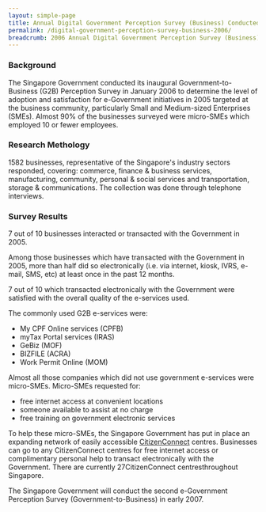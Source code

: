 ```yaml
---
layout: simple-page
title: Annual Digital Government Perception Survey (Business) Conducted in 2006
permalink: /digital-government-perception-survey-business-2006/
breadcrumb: 2006 Annual Digital Government Perception Survey (Business)
---
```

### **Background**

The Singapore Government conducted its inaugural Government-to-Business (G2B) Perception Survey in January 2006 to determine the level of adoption and satisfaction for e-Government initiatives in 2005 targeted at the business community, particularly Small and Medium-sized Enterprises (SMEs). Almost 90% of the businesses surveyed were micro-SMEs which employed 10 or fewer employees.

### **Research Methology**

1582 businesses, representative of the Singapore's industry sectors responded, covering: commerce, finance & business services, manufacturing, community, personal & social services and transportation, storage & communications. The collection was done through telephone interviews.

### **Survey Results**

7 out of 10 businesses interacted or transacted with the Government in 2005.

Among those businesses which have transacted with the Government in 2005, more than half did so electronically (i.e. via internet, kiosk, IVRS, e-mail, SMS, etc) at least once in the past 12 months.

7 out of 10 which transacted electronically with the Government were satisfied with the overall quality of the e-services used.

The commonly used G2B e-services were:

* My CPF Online services (CPFB)
* myTax Portal services (IRAS)
* GeBiz (MOF)
* BIZFILE (ACRA)
* Work Permit Online (MOM)

Almost all those companies which did not use government e-services were micro-SMEs. Micro-SMEs requested for:

* free internet access at convenient locations
* someone available to assist at no charge
* free training on government electronic services

To help these micro-SMEs, the Singapore Government has put in place an expanding network of easily accessible [CitizenConnect](https://www.ecitizen.gov.sg/) centres. Businesses can go to any CitizenConnect centres for free internet access or complimentary personal help to transact electronically with the Government. There are currently 27CitizenConnect centresthroughout Singapore.

The Singapore Government will conduct the second e-Government Perception Survey (Government-to-Business) in early 2007.